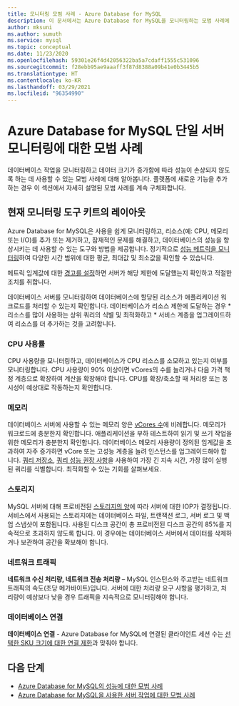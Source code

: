 ```yaml
---
title: 모니터링 모범 사례 - Azure Database for MySQL
description: 이 문서에서는 Azure Database for MySQL을 모니터링하는 모범 사례에 대해 설명합니다.
author: mksuni
ms.author: sumuth
ms.service: mysql
ms.topic: conceptual
ms.date: 11/23/2020
ms.openlocfilehash: 59301e26f4d42056322ba5a7cdaff1555c531096
ms.sourcegitcommit: f28ebb95ae9aaaff3f87d8388a09b41e0b3445b5
ms.translationtype: HT
ms.contentlocale: ko-KR
ms.lasthandoff: 03/29/2021
ms.locfileid: "96354990"
---
```

# <a name="best-practices-for-monitoring-azure-database-for-mysql--single-server"></a>Azure Database for MySQL 단일 서버 모니터링에 대한 모범 사례

데이터베이스 작업을 모니터링하고 데이터 크기가 증가함에 따라 성능이 손상되지 않도록 하는 데 사용할 수 있는 모범 사례에 대해 알아봅니다. 플랫폼에 새로운 기능을 추가하는 경우 이 섹션에서 자세히 설명된 모범 사례를 계속 구체화합니다.

## <a name="layout-of-the-current-monitoring-toolkit"></a>현재 모니터링 도구 키트의 레이아웃

Azure Database for MySQL은 사용을 쉽게 모니터링하고, 리소스(예: CPU, 메모리 또는 I/O)를 추가 또는 제거하고, 잠재적인 문제를 해결하고, 데이터베이스의 성능을 향상시키는 데 사용할 수 있는 도구와 방법을 제공합니다. 정기적으로 [성능 메트릭을 모니터링](concepts-monitoring.md#metrics)하여 다양한 시간 범위에 대한 평균, 최대값 및 최소값을 확인할 수 있습니다.

메트릭 임계값에 대한 [경고를 설정](howto-alert-on-metric.md#create-an-alert-rule-on-a-metric-from-the-azure-portal)하면 서버가 해당 제한에 도달했는지 확인하고 적절한 조치를 취합니다.  

데이터베이스 서버를 모니터링하여 데이터베이스에 할당된 리소스가 애플리케이션 워크로드를 처리할 수 있는지 확인합니다. 데이터베이스가 리소스 제한에 도달하는 경우
    * 리소스를 많이 사용하는 상위 쿼리의 식별 및 최적화하고 
    * 서비스 계층을 업그레이드하여 리소스를 더 추가하는 것을 고려합니다.

### <a name="cpu-utilization"></a>CPU 사용률
CPU 사용량을 모니터링하고, 데이터베이스가 CPU 리소스를 소모하고 있는지 여부를 모니터링합니다. CPU 사용량이 90% 이상이면 vCores의 수를 늘리거나 다음 가격 책정 계층으로 확장하여 계산을 확장해야 합니다.  CPU를 확장/축소할 때 처리량 또는 동시성이 예상대로 작동하는지 확인합니다. 

### <a name="memory"></a>메모리 
데이터베이스 서버에 사용할 수 있는 메모리 양은 [vCores 수](concepts-pricing-tiers.md)에 비례합니다. 메모리가 워크로드에 충분한지 확인합니다. 애플리케이션을 부하 테스트하여 읽기 및 쓰기 작업을 위한 메모리가 충분한지 확인합니다. 데이터베이스 메모리 사용량이 정의된 임계값을 초과하여 자주 증가하면 vCore 또는 고성능 계층을 늘려 인스턴스를 업그레이드해야 합니다. [쿼리 저장소](concepts-query-store.md), [쿼리 성능 권장 사항](concepts-performance-recommendations.md)을 사용하여 가장 긴 지속 시간, 가장 많이 실행된 쿼리를 식별합니다. 최적화할 수 있는 기회를 살펴보세요. 

### <a name="storage"></a>스토리지 
MySQL 서버에 대해 프로비전된 [스토리지의 양](howto-create-manage-server-portal.md#scale-compute-and-storage)에 따라 서버에 대한 IOP가 결정됩니다. 서비스에서 사용되는 스토리지에는 데이터베이스 파일, 트랜잭션 로그, 서버 로그 및 백업 스냅샷이 포함됩니다. 사용된 디스크 공간이 총 프로비전된 디스크 공간의 85%를 지속적으로 초과하지 않도록 합니다. 이 경우에는 데이터베이스 서버에서 데이터를 삭제하거나 보관하여 공간을 확보해야 합니다. 

### <a name="network-traffic"></a>네트워크 트래픽 

**네트워크 수신 처리량, 네트워크 전송 처리량** – MySQL 인스턴스와 주고받는 네트워크 트래픽의 속도(초당 메가바이트)입니다. 서버에 대한 처리량 요구 사항을 평가하고, 처리량이 예상보다 낮을 경우 트래픽을 지속적으로 모니터링해야 합니다. 

### <a name="database-connections"></a>데이터베이스 연결 
**데이터베이스 연결** - Azure Database for MySQL에 연결된 클라이언트 세션 수는 [선택한 SKU 크기에 대한 연결 제한](concepts-server-parameters.md#max_connections)과 맞춰야 합니다. 


## <a name="next-steps"></a>다음 단계

- [Azure Database for MySQL의 성능에 대한 모범 사례](concept-performance-best-practices.md)
- [Azure Database for MySQL을 사용한 서버 작업에 대한 모범 사례](concept-operation-excellence-best-practices.md)
